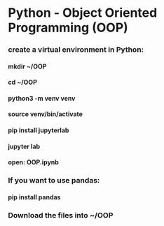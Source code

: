 # Python - Object Oriented Programming (OOP)

### create a virtual environment in Python: 
#### mkdir ~/OOP
#### cd ~/OOP
#### python3 -m venv venv
#### source venv/bin/activate
#### pip install jupyterlab
#### jupyter lab
#### open: OOP.ipynb

### If you want to use pandas:
#### pip install pandas

### Download the files into ~/OOP
